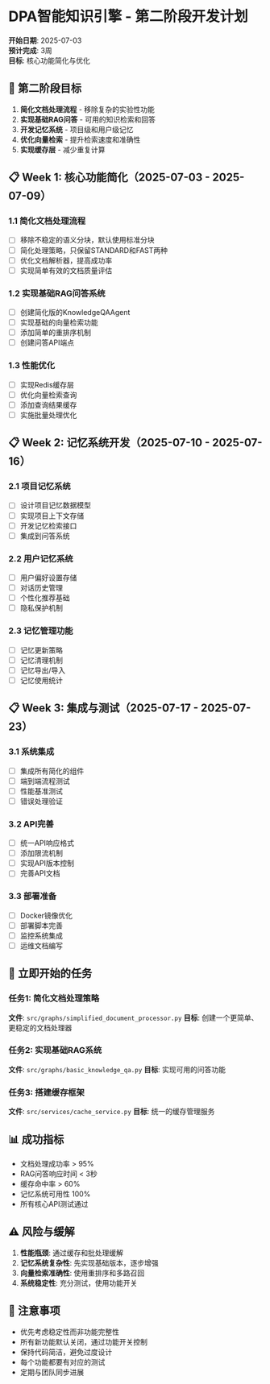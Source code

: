 # DPA智能知识引擎 - 第二阶段开发计划

**开始日期**: 2025-07-03  
**预计完成**: 3周  
**目标**: 核心功能简化与优化

## 🎯 第二阶段目标

1. **简化文档处理流程** - 移除复杂的实验性功能
2. **实现基础RAG问答** - 可用的知识检索和回答
3. **开发记忆系统** - 项目级和用户级记忆
4. **优化向量检索** - 提升检索速度和准确性
5. **实现缓存层** - 减少重复计算

## 📋 Week 1: 核心功能简化（2025-07-03 - 2025-07-09）

### 1.1 简化文档处理流程
- [ ] 移除不稳定的语义分块，默认使用标准分块
- [ ] 简化处理策略，只保留STANDARD和FAST两种
- [ ] 优化文档解析器，提高成功率
- [ ] 实现简单有效的文档质量评估

### 1.2 实现基础RAG问答系统
- [ ] 创建简化版的KnowledgeQAAgent
- [ ] 实现基础的向量检索功能
- [ ] 添加简单的重排序机制
- [ ] 创建问答API端点

### 1.3 性能优化
- [ ] 实现Redis缓存层
- [ ] 优化向量检索查询
- [ ] 添加查询结果缓存
- [ ] 实施批量处理优化

## 📋 Week 2: 记忆系统开发（2025-07-10 - 2025-07-16）

### 2.1 项目记忆系统
- [ ] 设计项目记忆数据模型
- [ ] 实现项目上下文存储
- [ ] 开发记忆检索接口
- [ ] 集成到问答系统

### 2.2 用户记忆系统
- [ ] 用户偏好设置存储
- [ ] 对话历史管理
- [ ] 个性化推荐基础
- [ ] 隐私保护机制

### 2.3 记忆管理功能
- [ ] 记忆更新策略
- [ ] 记忆清理机制
- [ ] 记忆导出/导入
- [ ] 记忆使用统计

## 📋 Week 3: 集成与测试（2025-07-17 - 2025-07-23）

### 3.1 系统集成
- [ ] 集成所有简化的组件
- [ ] 端到端流程测试
- [ ] 性能基准测试
- [ ] 错误处理验证

### 3.2 API完善
- [ ] 统一API响应格式
- [ ] 添加限流机制
- [ ] 实现API版本控制
- [ ] 完善API文档

### 3.3 部署准备
- [ ] Docker镜像优化
- [ ] 部署脚本完善
- [ ] 监控系统集成
- [ ] 运维文档编写

## 🚀 立即开始的任务

### 任务1: 简化文档处理策略
**文件**: `src/graphs/simplified_document_processor.py`
**目标**: 创建一个更简单、更稳定的文档处理器

### 任务2: 实现基础RAG系统
**文件**: `src/graphs/basic_knowledge_qa.py`
**目标**: 实现可用的问答功能

### 任务3: 搭建缓存框架
**文件**: `src/services/cache_service.py`
**目标**: 统一的缓存管理服务

## 📊 成功指标

- 文档处理成功率 > 95%
- RAG问答响应时间 < 3秒
- 缓存命中率 > 60%
- 记忆系统可用性 100%
- 所有核心API测试通过

## ⚠️ 风险与缓解

1. **性能瓶颈**: 通过缓存和批处理缓解
2. **记忆系统复杂性**: 先实现基础版本，逐步增强
3. **向量检索准确性**: 使用重排序和多路召回
4. **系统稳定性**: 充分测试，使用功能开关

## 📝 注意事项

- 优先考虑稳定性而非功能完整性
- 所有新功能默认关闭，通过功能开关控制
- 保持代码简洁，避免过度设计
- 每个功能都要有对应的测试
- 定期与团队同步进展